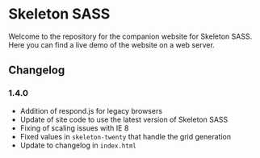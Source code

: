 Skeleton SASS
=============

Welcome to the repository for the companion website for Skeleton SASS. Here you can find a live demo of the website on a web server.

## Changelog
### 1.4.0
* Addition of respond.js for legacy browsers
* Update of site code to use the latest version of Skeleton SASS
* Fixing of scaling issues with IE 8
* Fixed values in `skeleton-twenty` that handle the grid generation
* Update to changelog in `index.html`